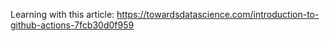 Learning with this article:
https://towardsdatascience.com/introduction-to-github-actions-7fcb30d0f959
